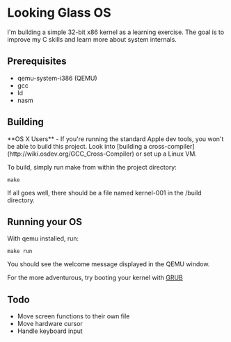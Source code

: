 # Looking Glass OS
I'm building a simple 32-bit x86 kernel as a learning exercise. The goal is to improve my C skills and learn more about system internals.

## Prerequisites
- qemu-system-i386 (QEMU)
- gcc
- ld
- nasm

## Building
<aside class="warning">
**OS X Users** - If you're running the standard Apple dev tools, you won't be able to build this project. Look into [building a cross-compiler](http://wiki.osdev.org/GCC_Cross-Compiler) or set up a Linux VM.
</aside>

To build, simply run make from within the project directory:
```
make
```
If all goes well, there should be a file named kernel-001 in the /build directory.
## Running your OS
With qemu installed, run:
```
make run
```
You should see the welcome message displayed in the QEMU window.

For the more adventurous, try booting your kernel with [GRUB](http://wiki.osdev.org/GRUB)

## Todo
- Move screen functions to their own file
- Move hardware cursor
- Handle keyboard input

